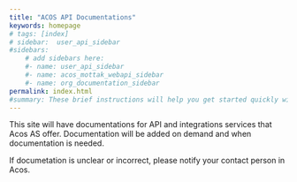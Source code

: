 ```yaml
---
title: "ACOS API Documentations"
keywords: homepage
# tags: [index]
# sidebar:  user_api_sidebar
#sidebars: 
    # add sidebars here:
    #- name: user_api_sidebar
    #- name: acos_mottak_webapi_sidebar
    #- name: org_documentation_sidebar
permalink: index.html
#summary: These brief instructions will help you get started quickly with the theme. The other topics in this help provide additional information and detail about working with other aspects of this theme and Jekyll.
---
```

This site will have documentations for API and integrations services that Acos AS offer.
Documentation will be added on demand and when documentation is needed. 

If documetation is unclear or incorrect, please notify your contact person in Acos. 